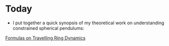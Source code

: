 # Today

* I put together a quick synopsis of my theoretical work on understanding constrained spherical pendulums:

[Formulas on Travelling Ring Dynamics](/img/Travelling_Rings.pdf)
